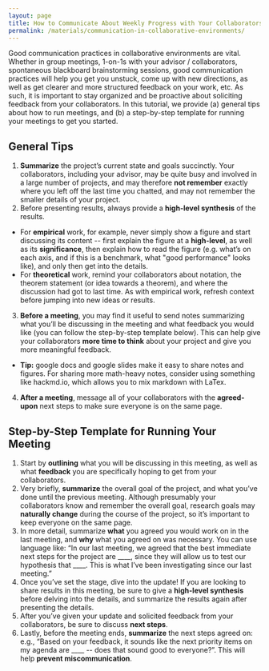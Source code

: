 ```yaml
---
layout: page
title: How to Communicate About Weekly Progress with Your Collaborators
permalink: /materials/communication-in-collaborative-environments/
---
```


Good communication practices in collaborative environments are vital. 
Whether in group meetings, 1-on-1s with your advisor / collaborators, 
spontaneous blackboard brainstorming sessions, good communication practices will help you get you unstuck, 
come up with new directions, as well as get clearer and more structured feedback on your work, etc. 
As such, it is important to stay organized and be proactive about soliciting feedback from your collaborators. 
In this tutorial, we provide (a) general tips about how to run meetings, 
and (b) a step-by-step template for running your meetings to get you started.

## General Tips

1. **Summarize** the project’s current state and goals succinctly. Your collaborators, including your advisor, may be quite busy and involved in a large number of projects, and may therefore **not remember** exactly where you left off the last time you chatted, and may not remember the smaller details of your project. 
2. Before presenting results, always provide a **high-level synthesis** of the results. 
  * For **empirical** work, for example, never simply show a figure and start discussing its content -- first explain the figure at a **high-level**, as well as its **significance**, then explain how to read the figure (e.g. what’s on each axis, and if this is a benchmark, what "good performance" looks like), and only then get into the details. 
  * For **theoretical** work, remind your collaborators about notation, the theorem statement (or idea towards a theorem), and where the discussion had got to last time. As with empirical work, refresh context before jumping into new ideas or results. 
3. **Before a meeting**, you may find it useful to send notes summarizing what you’ll be discussing in the meeting and what feedback you would like (you can follow the step-by-step template below). This can help give your collaborators **more time to think** about your project and give you more meaningful feedback.
  * **Tip:** google docs and google slides make it easy to share notes and figures. For sharing more math-heavy notes, consider using something like hackmd.io, which allows you to mix markdown with LaTex.  
4. **After a meeting**, message all of your collaborators with the **agreed-upon** next steps to make sure everyone is on the same page.  


## Step-by-Step Template for Running Your Meeting

1. Start by **outlining** what you will be discussing in this meeting, as well as what **feedback** you are specifically hoping to get from your collaborators.
2. Very briefly, **summarize** the overall goal of the project, and what you’ve done until the previous meeting. Although presumably your collaborators know and remember the overall goal, research goals may **naturally change** during the course of the project, so it’s important to keep everyone on the same page.
3. In more detail, summarize **what** you agreed you would work on in the last meeting, and **why** what you agreed on was necessary. You can use language like: “In our last meeting, we agreed that the best immediate next steps for the project are ____, since they will allow us to test our hypothesis that ____. This is what I’ve been investigating since our last meeting.”
4. Once you’ve set the stage, dive into the update! If you are looking to share results in this meeting, be sure to give a **high-level synthesis** before delving into the details, and summarize the results again after presenting the details.   
5. After you’ve given your update and solicited feedback from your collaborators, be sure to discuss **next steps**. 
6. Lastly, before the meeting ends, **summarize** the next steps agreed on: e.g., “Based on your feedback, it sounds like the next priority items on my agenda are ____ -- does that sound good to everyone?”. This will help **prevent miscommunication**. 

